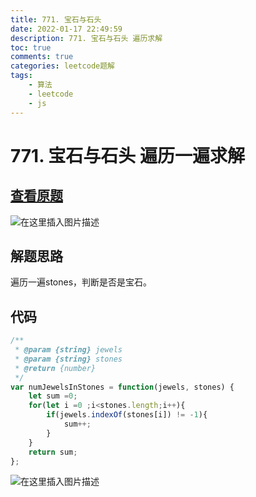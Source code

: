 ```yaml
---
title: 771. 宝石与石头
date: 2022-01-17 22:49:59
description: 771. 宝石与石头 遍历求解
toc: true
comments: true
categories: leetcode题解
tags:
	- 算法
	- leetcode
	- js
---
```




# 771. 宝石与石头 遍历一遍求解


## [查看原题](https://leetcode-cn.com/problems/jewels-and-stones/)
![在这里插入图片描述](https://img-blog.csdnimg.cn/f0906751799f498dad87fac7c75dbc33.png?x-oss-process=image/watermark,type_d3F5LXplbmhlaQ,shadow_50,text_Q1NETiBA562xLi4=,size_20,color_FFFFFF,t_70,g_se,x_16)

## 解题思路
遍历一遍stones，判断是否是宝石。

## 代码

```javascript
/**
 * @param {string} jewels
 * @param {string} stones
 * @return {number}
 */
var numJewelsInStones = function(jewels, stones) {
	let sum =0;
	for(let i =0 ;i<stones.length;i++){
		if(jewels.indexOf(stones[i]) != -1){
			sum++;
		}
	}
	return sum;
};
```
![在这里插入图片描述](https://img-blog.csdnimg.cn/74bfbe4173244470b151a8e069e4c930.png?x-oss-process=image/watermark,type_d3F5LXplbmhlaQ,shadow_50,text_Q1NETiBA562xLi4=,size_20,color_FFFFFF,t_70,g_se,x_16)
